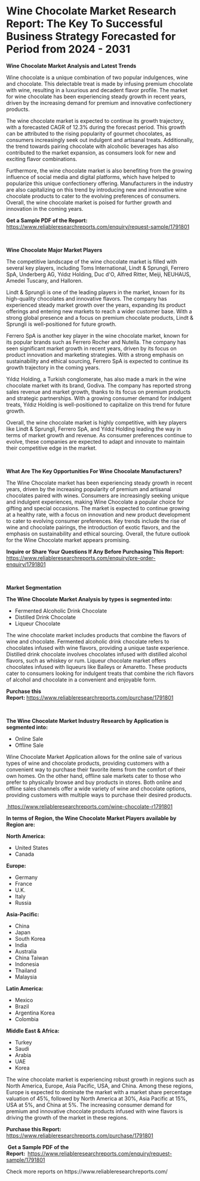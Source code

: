 <p><h1>Wine Chocolate Market Research Report: The Key To Successful Business Strategy Forecasted for Period from 2024 - 2031</h1></p><p><strong>Wine Chocolate Market Analysis and Latest Trends</strong></p>
<p><p>Wine chocolate is a unique combination of two popular indulgences, wine and chocolate. This delectable treat is made by infusing premium chocolate with wine, resulting in a luxurious and decadent flavor profile. The market for wine chocolate has been experiencing steady growth in recent years, driven by the increasing demand for premium and innovative confectionery products.</p><p>The wine chocolate market is expected to continue its growth trajectory, with a forecasted CAGR of 12.3% during the forecast period. This growth can be attributed to the rising popularity of gourmet chocolates, as consumers increasingly seek out indulgent and artisanal treats. Additionally, the trend towards pairing chocolate with alcoholic beverages has also contributed to the market expansion, as consumers look for new and exciting flavor combinations.</p><p>Furthermore, the wine chocolate market is also benefiting from the growing influence of social media and digital platforms, which have helped to popularize this unique confectionery offering. Manufacturers in the industry are also capitalizing on this trend by introducing new and innovative wine chocolate products to cater to the evolving preferences of consumers. Overall, the wine chocolate market is poised for further growth and innovation in the coming years.</p></p>
<p><strong>Get a Sample PDF of the Report:&nbsp;</strong> <a href="https://www.reliableresearchreports.com/enquiry/request-sample/1791801">https://www.reliableresearchreports.com/enquiry/request-sample/1791801</a></p>
<p>&nbsp;</p>
<p><strong>Wine Chocolate Major Market Players</strong></p>
<p><p>The competitive landscape of the wine chocolate market is filled with several key players, including Toms International, Lindt & Sprungli, Ferrero SpA, Underberg AG, Yıldız Holding, Duc d'O, Alfred Ritter, Meiji, NEUHAUS, Amedei Tuscany, and Halloren. </p><p>Lindt & Sprungli is one of the leading players in the market, known for its high-quality chocolates and innovative flavors. The company has experienced steady market growth over the years, expanding its product offerings and entering new markets to reach a wider customer base. With a strong global presence and a focus on premium chocolate products, Lindt & Sprungli is well-positioned for future growth.</p><p>Ferrero SpA is another key player in the wine chocolate market, known for its popular brands such as Ferrero Rocher and Nutella. The company has seen significant market growth in recent years, driven by its focus on product innovation and marketing strategies. With a strong emphasis on sustainability and ethical sourcing, Ferrero SpA is expected to continue its growth trajectory in the coming years.</p><p>Yıldız Holding, a Turkish conglomerate, has also made a mark in the wine chocolate market with its brand, Godiva. The company has reported strong sales revenue and market growth, thanks to its focus on premium products and strategic partnerships. With a growing consumer demand for indulgent treats, Yıldız Holding is well-positioned to capitalize on this trend for future growth.</p><p>Overall, the wine chocolate market is highly competitive, with key players like Lindt & Sprungli, Ferrero SpA, and Yıldız Holding leading the way in terms of market growth and revenue. As consumer preferences continue to evolve, these companies are expected to adapt and innovate to maintain their competitive edge in the market.</p></p>
<p>&nbsp;</p>
<p><strong>What Are The Key Opportunities For Wine Chocolate Manufacturers?</strong></p>
<p><p>The Wine Chocolate market has been experiencing steady growth in recent years, driven by the increasing popularity of premium and artisanal chocolates paired with wines. Consumers are increasingly seeking unique and indulgent experiences, making Wine Chocolate a popular choice for gifting and special occasions. The market is expected to continue growing at a healthy rate, with a focus on innovation and new product development to cater to evolving consumer preferences. Key trends include the rise of wine and chocolate pairings, the introduction of exotic flavors, and the emphasis on sustainability and ethical sourcing. Overall, the future outlook for the Wine Chocolate market appears promising.</p></p>
<p><strong>Inquire or Share Your Questions If Any Before Purchasing This Report:</strong> <a href="https://www.reliableresearchreports.com/enquiry/pre-order-enquiry/1791801">https://www.reliableresearchreports.com/enquiry/pre-order-enquiry/1791801</a></p>
<p>&nbsp;</p>
<p><strong>Market Segmentation</strong></p>
<p><strong>The Wine Chocolate Market Analysis by types is segmented into:</strong></p>
<p><ul><li>Fermented Alcoholic Drink Chocolate</li><li>Distilled Drink Chocolate</li><li>Liqueur Chocolate</li></ul></p>
<p><p>The wine chocolate market includes products that combine the flavors of wine and chocolate. Fermented alcoholic drink chocolate refers to chocolates infused with wine flavors, providing a unique taste experience. Distilled drink chocolate involves chocolates infused with distilled alcohol flavors, such as whiskey or rum. Liqueur chocolate market offers chocolates infused with liqueurs like Baileys or Amaretto. These products cater to consumers looking for indulgent treats that combine the rich flavors of alcohol and chocolate in a convenient and enjoyable form.</p></p>
<p><strong>Purchase this Report:&nbsp;</strong><a href="https://www.reliableresearchreports.com/purchase/1791801">https://www.reliableresearchreports.com/purchase/1791801</a></p>
<p>&nbsp;</p>
<p><strong>The Wine Chocolate Market Industry Research by Application is segmented into:</strong></p>
<p><ul><li>Online Sale</li><li>Offline Sale</li></ul></p>
<p><p>Wine Chocolate Market Application allows for the online sale of various types of wine and chocolate products, providing customers with a convenient way to purchase their favorite items from the comfort of their own homes. On the other hand, offline sale markets cater to those who prefer to physically browse and buy products in stores. Both online and offline sales channels offer a wide variety of wine and chocolate options, providing customers with multiple ways to purchase their desired products.</p></p>
<p><a href="https://www.reliableresearchreports.com/wine-chocolate-r1791801">&nbsp;https://www.reliableresearchreports.com/wine-chocolate-r1791801</a></p>
<p><strong>In terms of Region, the Wine Chocolate Market Players available by Region are:</strong></p>
<p>
    <p> <strong> North America: </strong>
        <ul>
            <li>United States</li>
            <li>Canada</li>
        </ul>
        </p> 
    <p> <strong> Europe: </strong>
        <ul>
            <li>Germany</li>
            <li>France</li>
            <li>U.K.</li>
            <li>Italy</li>
            <li>Russia</li>
        </ul>
        </p> 
    <p> <strong> Asia-Pacific: </strong>
        <ul>
            <li>China</li>
            <li>Japan</li>
            <li>South Korea</li>
            <li>India</li>
            <li>Australia</li>
            <li>China Taiwan</li>
            <li>Indonesia</li>
            <li>Thailand</li>
            <li>Malaysia</li>
        </ul>
        </p> 
    <p> <strong> Latin America: </strong>
        <ul>
            <li>Mexico</li>
            <li>Brazil</li>
            <li>Argentina Korea</li>
            <li>Colombia</li>
        </ul>
        </p> 
    <p> <strong> Middle East & Africa: </strong>
        <ul>
            <li>Turkey</li>
            <li>Saudi</li>
            <li>Arabia</li>
            <li>UAE</li>
            <li>Korea</li>
        </ul>
    </p>
    </p>
<p><p>The wine chocolate market is experiencing robust growth in regions such as North America, Europe, Asia Pacific, USA, and China. Among these regions, Europe is expected to dominate the market with a market share percentage valuation of 45%, followed by North America at 30%, Asia Pacific at 15%, USA at 5%, and China at 5%. The increasing consumer demand for premium and innovative chocolate products infused with wine flavors is driving the growth of the market in these regions.</p></p>
<p><strong>Purchase this Report: </strong><a href="https://www.reliableresearchreports.com/purchase/1791801">https://www.reliableresearchreports.com/purchase/1791801</a></p>
<p>&nbsp;<strong>Get a Sample PDF of the Report:&nbsp;&nbsp;</strong><a href="https://www.reliableresearchreports.com/enquiry/request-sample/1791801">https://www.reliableresearchreports.com/enquiry/request-sample/1791801</a></p>
<p><strong></strong></p>
<p>Check more reports on https://www.reliableresearchreports.com/</p>